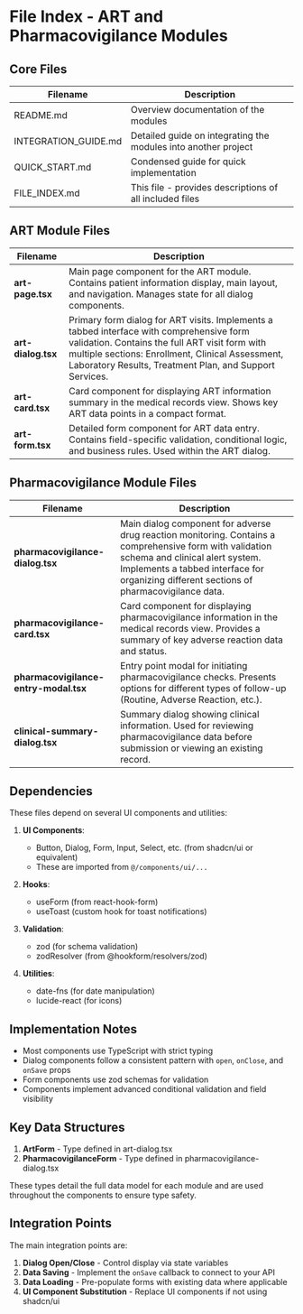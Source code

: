 # File Index - ART and Pharmacovigilance Modules

## Core Files

| Filename | Description |
|----------|-------------|
| README.md | Overview documentation of the modules |
| INTEGRATION_GUIDE.md | Detailed guide on integrating the modules into another project |
| QUICK_START.md | Condensed guide for quick implementation |
| FILE_INDEX.md | This file - provides descriptions of all included files |

## ART Module Files

| Filename | Description |
|----------|-------------|
| **art-page.tsx** | Main page component for the ART module. Contains patient information display, main layout, and navigation. Manages state for all dialog components. |
| **art-dialog.tsx** | Primary form dialog for ART visits. Implements a tabbed interface with comprehensive form validation. Contains the full ART visit form with multiple sections: Enrollment, Clinical Assessment, Laboratory Results, Treatment Plan, and Support Services. |
| **art-card.tsx** | Card component for displaying ART information summary in the medical records view. Shows key ART data points in a compact format. |
| **art-form.tsx** | Detailed form component for ART data entry. Contains field-specific validation, conditional logic, and business rules. Used within the ART dialog. |

## Pharmacovigilance Module Files

| Filename | Description |
|----------|-------------|
| **pharmacovigilance-dialog.tsx** | Main dialog component for adverse drug reaction monitoring. Contains a comprehensive form with validation schema and clinical alert system. Implements a tabbed interface for organizing different sections of pharmacovigilance data. |
| **pharmacovigilance-card.tsx** | Card component for displaying pharmacovigilance information in the medical records view. Provides a summary of key adverse reaction data and status. |
| **pharmacovigilance-entry-modal.tsx** | Entry point modal for initiating pharmacovigilance checks. Presents options for different types of follow-up (Routine, Adverse Reaction, etc.). |
| **clinical-summary-dialog.tsx** | Summary dialog showing clinical information. Used for reviewing pharmacovigilance data before submission or viewing an existing record. |

## Dependencies

These files depend on several UI components and utilities:

1. **UI Components**:
   - Button, Dialog, Form, Input, Select, etc. (from shadcn/ui or equivalent)
   - These are imported from `@/components/ui/...`

2. **Hooks**:
   - useForm (from react-hook-form)
   - useToast (custom hook for toast notifications)

3. **Validation**:
   - zod (for schema validation)
   - zodResolver (from @hookform/resolvers/zod)

4. **Utilities**:
   - date-fns (for date manipulation)
   - lucide-react (for icons)

## Implementation Notes

- Most components use TypeScript with strict typing
- Dialog components follow a consistent pattern with `open`, `onClose`, and `onSave` props
- Form components use zod schemas for validation
- Components implement advanced conditional validation and field visibility

## Key Data Structures

1. **ArtForm** - Type defined in art-dialog.tsx
2. **PharmacovigilanceForm** - Type defined in pharmacovigilance-dialog.tsx

These types detail the full data model for each module and are used throughout the components to ensure type safety.

## Integration Points

The main integration points are:

1. **Dialog Open/Close** - Control display via state variables
2. **Data Saving** - Implement the `onSave` callback to connect to your API
3. **Data Loading** - Pre-populate forms with existing data where applicable
4. **UI Component Substitution** - Replace UI components if not using shadcn/ui